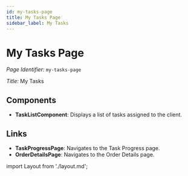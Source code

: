 ```yaml
---
id: my-tasks-page
title: My Tasks Page
sidebar_label: My Tasks
---
```


# My Tasks Page

*Page Identifier:* `my-tasks-page`

*Title:* My Tasks

## Components
- **TaskListComponent**: Displays a list of tasks assigned to the client.


## Links
- **TaskProgressPage**: Navigates to the Task Progress page.
- **OrderDetailsPage**: Navigates to the Order Details page.

import Layout from './layout.md';

<Layout />

